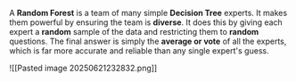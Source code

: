 A **Random Forest** is a team of many simple **Decision Tree** experts. It makes them powerful by ensuring the team is **diverse**. It does this by giving each expert a **random** sample of the data and restricting them to **random** questions. The final answer is simply the **average or vote** of all the experts, which is far more accurate and reliable than any single expert's guess.

![[Pasted image 20250621232832.png]]
